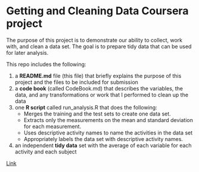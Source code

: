 Getting and Cleaning Data Coursera project
===


The purpose of this project is to demonstrate our ability to collect, work with, and clean a data set. The goal is to prepare tidy data that can be used for later analysis. 

This repo includes the following: 

1. a **README.md** file (this file) that briefly explains the purpose of this project and the files to be included for submission
2. a **code book** (called CodeBook.md) that describes the variables, the data, and any transformations or work that I performed to clean up the data
3. one **R script** called run_analysis.R that does the following:
    - Merges the training and the test sets to create one data set.
    - Extracts only the measurements on the mean and standard deviation for each measurement. 
    - Uses descriptive activity names to name the activities in the data set
    - Appropriately labels the data set with descriptive activity names.   
4. an independent **tidy data** set with the average of each variable for each activity and each subject

<a href="https://github.com/coursera-student/Getting_and_cleaning_data" target="_blank">Link</a>
 


